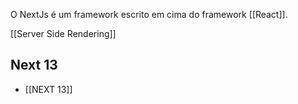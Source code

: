 O NextJs é um framework escrito em cima do framework [[React]].

[[Server Side Rendering]]
## Next 13

- [[NEXT 13]]